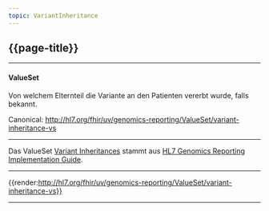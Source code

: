 ```yaml
---
topic: VariantInheritance
---
```


## {{page-title}}

---

#### ValueSet

Von welchem Elternteil die Variante an den Patienten vererbt wurde, falls bekannt.

Canonical: http://hl7.org/fhir/uv/genomics-reporting/ValueSet/variant-inheritance-vs

---

Das ValueSet [Variant Inheritances](http://hl7.org/fhir/uv/genomics-reporting/STU3/ValueSet-variant-inheritance-vs.html) stammt aus [HL7 Genomics Reporting Implementation Guide](http://hl7.org/fhir/uv/genomics-reporting/STU3/).

---

{{render:http://hl7.org/fhir/uv/genomics-reporting/ValueSet/variant-inheritance-vs}}

---